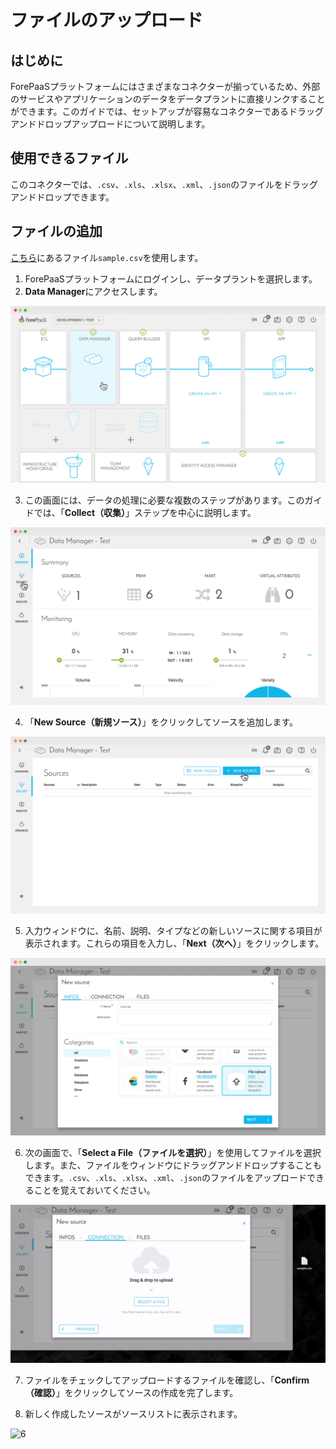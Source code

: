 # ファイルのアップロード

## はじめに

ForePaaSプラットフォームにはさまざまなコネクターが揃っているため、外部のサービスやアプリケーションのデータをデータプラントに直接リンクすることができます。このガイドでは、セットアップが容易なコネクターであるドラッグアンドドロップアップロードについて説明します。

## 使用できるファイル

このコネクターでは、`.csv`、`.xls`、`.xlsx`、`.xml`、`.json`のファイルをドラッグアンドドロップできます。

## ファイルの追加

<a href="/fr/tutoriels/data-manager/connectors/files/sample.csv" target="_blank" download>こちら</a>にあるファイル`sample.csv`を使用します。

1. ForePaaSプラットフォームにログインし、データプラントを選択します。
2. **Data Manager**にアクセスします。

![1](picts/upload-source_1.png)

3. この画面には、データの処理に必要な複数のステップがあります。このガイドでは、「**Collect（収集）**」ステップを中心に説明します。

![2](picts/upload-source_2.png)

4. 「**New Source（新規ソース）**」をクリックしてソースを追加します。

![3](picts/upload-source_3.png)

5. 入力ウィンドウに、名前、説明、タイプなどの新しいソースに関する項目が表示されます。これらの項目を入力し、「**Next（次へ）**」をクリックします。

![4](picts/upload-source_4.png)

6. 次の画面で、「**Select a File（ファイルを選択）**」を使用してファイルを選択します。また、ファイルをウィンドウにドラッグアンドドロップすることもできます。`.csv`、`.xls`、`.xlsx`、`.xml`、`.json`のファイルをアップロードできることを覚えておいてください。

![5](picts/upload-source_5.gif)

7. ファイルをチェックしてアップロードするファイルを確認し、「**Confirm（確認）**」をクリックしてソースの作成を完了します。

8. 新しく作成したソースがソースリストに表示されます。

![6](/picts/upload-source_6.png)